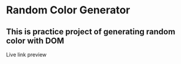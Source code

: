 # Random Color Generator 

## This is practice project of generating  random color with DOM 

Live link preview

<a href="https://nhnahid45.github.io/Background-Color-Generete/"></a>